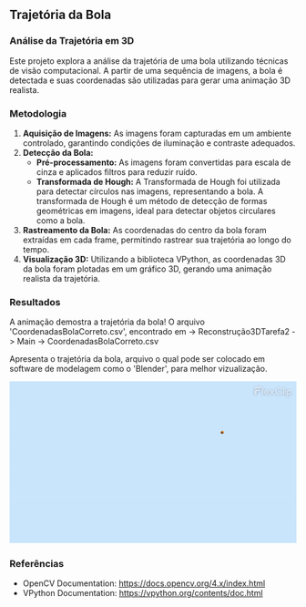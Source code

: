 ## Trajetória da Bola 

### Análise da Trajetória em 3D

Este projeto explora a análise da trajetória de uma bola utilizando técnicas de visão computacional. A partir de uma sequência de imagens, a bola é detectada e suas coordenadas são utilizadas para gerar uma animação 3D realista.

### Metodologia

1. **Aquisição de Imagens:** As imagens foram capturadas em um ambiente controlado, garantindo condições de iluminação e contraste adequados.
2. **Detecção da Bola:**
   * **Pré-processamento:** As imagens foram convertidas para escala de cinza e aplicados filtros para reduzir ruído.
   * **Transformada de Hough:** A Transformada de Hough foi utilizada para detectar círculos nas imagens, representando a bola. A transformada de Hough é um método de detecção de formas geométricas em imagens, ideal para detectar objetos circulares como a bola.
3. **Rastreamento da Bola:** As coordenadas do centro da bola foram extraídas em cada frame, permitindo rastrear sua trajetória ao longo do tempo.
4. **Visualização 3D:** Utilizando a biblioteca VPython, as coordenadas 3D da bola foram plotadas em um gráfico 3D, gerando uma animação realista da trajetória.

### Resultados

A animação demostra a trajetória da bola!
O arquivo 'CoordenadasBolaCorreto.csv', encontrado em
-> Reconstrução3DTarefa2
  -> Main
    -> CoordenadasBolaCorreto.csv

Apresenta o trajetória da bola, arquivo o qual pode ser colocado em software de modelagem como o 'Blender', para melhor vizualização.

![Trajetória Bola](https://github.com/Marcal7/TrajetoriaBola/blob/main/bola.gif)

### Referências
* OpenCV Documentation: https://docs.opencv.org/4.x/index.html
* VPython Documentation: https://vpython.org/contents/doc.html
